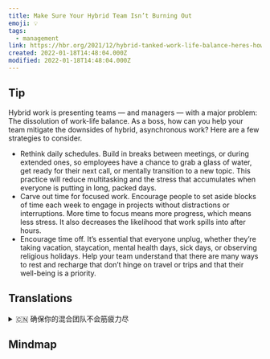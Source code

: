 ```yaml
---
title: Make Sure Your Hybrid Team Isn’t Burning Out
emoji: 💡
tags:
  - management
link: https://hbr.org/2021/12/hybrid-tanked-work-life-balance-heres-how-microsoft-is-trying-to-fix-it?utm_medium=email&utm_source=newsletter_daily&utm_campaign=mtod_notactsubs
created: 2022-01-18T14:48:04.000Z
modified: 2022-01-18T14:48:04.000Z
---
```


## Tip

Hybrid work is presenting teams — and managers — with a major problem: The dissolution of work-life balance. As a boss, how can you help your team mitigate the downsides of hybrid, asynchronous work? Here are a few strategies to consider.

- Rethink daily schedules. Build in breaks between meetings, or during extended ones, so employees have a chance to grab a glass of water, get ready for their next call, or mentally transition to a new topic. This practice will reduce multitasking and the stress that accumulates when everyone is putting in long, packed days.
- Carve out time for focused work. Encourage people to set aside blocks of time each week to engage in projects without distractions or interruptions. More time to focus means more progress, which means less stress. It also decreases the likelihood that work spills into after hours.
- Encourage time off. It’s essential that everyone unplug, whether they’re taking vacation, staycation, mental health days, sick days, or observing religious holidays. Help your team understand that there are many ways to rest and recharge that don’t hinge on travel or trips and that their well-being is a priority.

## Translations

<details>
   <summary>🇨🇳 确保你的混合团队不会筋疲力尽</summary>

混合工作给团队和管理者带来了一个大问题：工作与生活的平衡被打破。 作为老板，您如何帮助您的团队减轻混合、异步工作的缺点？ 下面是一些需要考虑的策略

- 重新考虑每日时间表。 在会议间隙或延长会议时间内建立间歇时间，这样员工就有机会喝杯水，为下一次通话做好准备，或在精神上转移到新的话题上。 这种做法将减少多任务和压力积累时，每个人都投入了漫长，拥挤的日子。
- 为重点工作腾出时间。 鼓励人们每周留出一段时间，不受干扰或干扰地投入到项目中。 更多的时间集中精力意味着更多的进步，这意味着更少的压力。 这也降低了下班后工作的可能性。
- 鼓励休假。 不管是度假、度假、心理健康日、病假，还是宗教节日，每个人都要保持冷静是很重要的。 帮助你的团队明白有很多方法可以让他们休息和充电，而这些方法并不依赖于旅行或者旅行，他们的健康是最重要的。

</details>

## Mindmap

![]()
